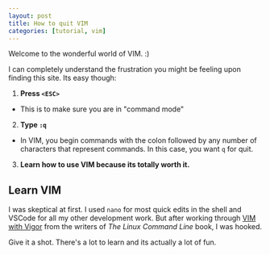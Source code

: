 ```yaml
---
layout: post
title: How to quit VIM
categories: [tutorial, vim]
---
```


Welcome to the wonderful world of VIM. :)

I can completely understand the frustration you might be feeling upon finding this site. Its easy though:

1. **Press `<ESC>`**
  - This is to make sure you are in "command mode" 
2. **Type `:q`**
  - In VIM, you begin commands with the colon followed by any number of characters that represent commands. In this case, you want `q` for quit. 
3. **Learn how to use VIM because its totally worth it.**

## Learn VIM

I was skeptical at first. I used `nano` for most quick edits in the shell and VSCode for all my other development work. But after working through [VIM with Vigor](http://linuxcommand.org/lc3_adv_vimvigor.php) from the writers of *The Linux Command Line* book, I was hooked. 

Give it a shot. There's a lot to learn and its actually a lot of fun.


